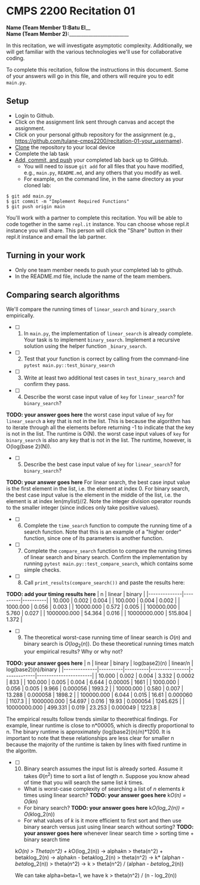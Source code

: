# CMPS 2200  Recitation 01

**Name (Team Member 1):**________Batu El__________  
**Name (Team Member 2):**_________________________

In this recitation, we will investigate asymptotic complexity. Additionally, we will get familiar with the various technologies we'll use for collaborative coding.

To complete this recitation, follow the instructions in this document. Some of your answers will go in this file, and others will require you to edit `main.py`.


## Setup
- Login to Github.
- Click on the assignment link sent through canvas and accept the assignment.
- Click on your personal github repository for the assignment (e.g., https://github.com/tulane-cmps2200/recitation-01-your_username).
- [Clone](https://docs.github.com/en/github/creating-cloning-and-archiving-repositories/cloning-a-repository-from-github/cloning-a-repository) the repository to your local device
- Complete the lab task 
- [Add, commit, and push](https://docs.github.com/en/github/managing-files-in-a-repository/managing-files-using-the-command-line/adding-a-file-to-a-repository-using-the-command-line) your completed lab back up to GitHub. 
  - You will need to issue `git add` for all files that you have modified, e.g., `main.py`, `README.md`, and any others that you modify as well.
  - For example, on the command line, in the same directory as your cloned lab:
```
$ git add main.py
$ git commit -m "Implement Required Functions"
$ git push origin main
```

You'll work with a partner to complete this recitation. You will be able to code together in the same `repl.it` instance. You can choose whose repl.it instance you will share. This person will click the "Share" button in their repl.it instance and email the lab partner.

## Turning in your work
- Only one team member needs to push your completed lab to github. 
- In the README.md file, include the name of the team members.


## Comparing search algorithms

We'll compare the running times of `linear_search` and `binary_search` empirically.

- [ ] 1. In `main.py`, the implementation of `linear_search` is already complete. Your task is to implement `binary_search`. Implement a recursive solution using the helper function `_binary_search`. 

- [ ] 2. Test that your function is correct by calling from the command-line `pytest main.py::test_binary_search`

- [ ] 3. Write at least two additional test cases in `test_binary_search` and confirm they pass.

- [ ] 4. Describe the worst case input value of `key` for `linear_search`? for `binary_search`? 

**TODO: your answer goes here**
the worst case input value of `key` for `linear_search` a key that is not in the list. This is because the algorithm has to iterate through all the elements before returning -1 to indicate that the key is not in the list. The runtime is O(N).
the worst case input values of `key` for `binary_search` is also any key that is not in the list. The runtime, however, is O(log(base 2)(N)).

- [ ] 5. Describe the best case input value of `key` for `linear_search`? for `binary_search`? 

**TODO: your answer goes here**
For linear search, the best case input value is the first element in the list, i.e. the element at index 0.
For binary search, the best case input value is the element in the middle of the list, i.e. the element is at index len(mylist)//2. Note the integer division operator rounds to the smaller integer (since indices only take positive values). 

- [ ] 6. Complete the `time_search` function to compute the running time of a search function. Note that this is an example of a "higher order" function, since one of its parameters is another function.

- [ ] 7. Complete the `compare_search` function to compare the running times of linear search and binary search. Confirm the implementation by running `pytest main.py::test_compare_search`, which contains some simple checks.

- [ ] 8. Call `print_results(compare_search())` and paste the results here:

**TODO: add your timing results here**
|            n |   linear |   binary |
|--------------|----------|----------|
|       10.000 |    0.002 |    0.004 |
|      100.000 |    0.004 |    0.002 |
|     1000.000 |    0.056 |    0.003 |
|    10000.000 |    0.572 |    0.005 |
|   100000.000 |    5.760 |    0.027 |
|  1000000.000 |   54.364 |    0.016 |
| 10000000.000 |  515.804 |    1.372 |

- [ ] 9. The theoretical worst-case running time of linear search is $O(n)$ and binary search is $O(log_2(n))$. Do these theoretical running times match your empirical results? Why or why not?

**TODO: your answer goes here**
|            n |   linear |   binary |  log(base2)(n) |   linear/n  | log(base2)(n)/binary  |
|--------------|----------|----------|----------------|-------------|-----------------------|
|       10.000 |    0.002 |    0.004 |   3.332        |   0.0002    |   833                 |
|      100.000 |    0.005 |    0.004 |   6.644        |   0.00005   |   1661                |
|     1000.000 |    0.056 |    0.005 |   9.966        |   0.000056  |   1993.2              |
|    10000.000 |    0.580 |    0.007 |   13.288       |   0.000058  |   1898.2              |
|   100000.000 |    6.044 |    0.015 |   16.61        |   0.000060  |   1107.3              |
|  1000000.000 |   54.697 |    0.016 |   19.93        |   0.000054  |   1245.625            |
| 10000000.000 |  499.331 |    0.019 |   23.253       |   0.000049  |   1223.8              |

The empirical results follow trends similar to theorethical findings. For example, linear runtime is close to n*00005, which is directly proportional to n. The binary runtime is approximately (log(base2)(n)/n)*1200. It is important to note that these relationships are less clear for smaller n because the majority of the runtime is taken by lines with fixed runtime in the algoritm. 


- [ ] 10. Binary search assumes the input list is already sorted. Assume it takes $\Theta(n^2)$ time to sort a list of length $n$. Suppose you know ahead of time that you will search the same list $k$ times. 
  + What is worst-case complexity of searching a list of $n$ elements $k$ times using linear search? **TODO: your answer goes here** 
  k*O(n) = O(k*n)
  + For binary search? **TODO: your answer goes here**
  k*O(log_2(n)) = O(k*log_2(n))
  + For what values of $k$ is it more efficient to first sort and then use binary search versus just using linear search without sorting? **TODO: your answer goes here**
  whenever linear search time > sorting time + binary search time
  
  k*O(n) > Theta(n^2) + k*O(log_2(n))
  -> alpha*k*n > theta(n^2) + beta*k*log_2(n)
  -> alpha*k*n - beta*k*log_2(n) > theta(n^2)
  -> k* (alpha*n - beta*log_2(n)) > theta(n^2)
  -> k > theta(n^2) / (alpha*n - beta*log_2(n))
  
  We can take alpha=beta=1, we have 
  k > theta(n^2) / (n - log_2(n))

